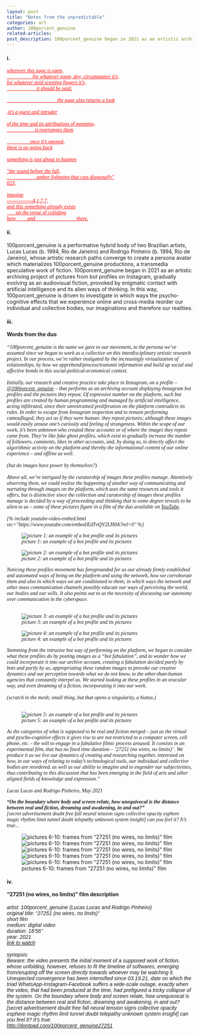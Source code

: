 ```yaml
---
layout: post
title: "Notes from the unpredictable"
categories: art
author: 100porcent_genuine
related-articles:
post_description: 100porcent_genuine began in 2021 as an artistic archiving project of pictures from bot profiles on Instagram, gradually evolving as an audiovisual fiction, provoked by enigmatic contact with artificial intelligence and its alien ways of thinking.
---
```

<style>
#partone{
	background-color:  inherit!important;
	color: red!important;
	padding: 0px!important;
	text-decoration: underline;
	font-family: "Spectral"!important;
	font-style: italic!important;
}

#partthree{
	font-family: "Times New Roman"!important;
	font-style:  italic!important;
}

#partthreelead{
	font-family: "EB Garamond"!important;
	font-style:  italic!important;
}

#partthreelead .lead{
	font-weight: bold;
}

#partfour {
	font-family: "Helvetica"!important;
	font-style:  italic!important;
}

</style>

<h4 id="i">i.</h4>

<pre id="partone">
wherever this page is open,
                    for whatever room, day, circumstance it’s,
for whatever avid scenting fingers it’s,
                       it should be said:

                                       the page also returns a look

,it’s a guest and intruder

of the time and its attributions of meaning,
                      it rearranges them

                  once it’s opened,
there is no going back

something is just about to happen

"the sound before the fall,
                       amber lightning that cuts diagonally"
023,

imagine
---------------4,1,7,7,
and this something already exists
       on the verge of colliding
here         and                                there.
</pre>

<h4 id="ii">ii.</h4>
100porcent_genuine is a performative hybrid body of two Brazilian artists, Lucas Lucas (b. 1994, Rio de Janeiro) and Rodrigo Pinheiro (b. 1994, Rio de Janeiro), whose artistic research paths converge to create a persona avatar which materializes 100porcent_genuine productions, a transmedia speculative work of fiction. 100porcent_genuine began in 2021 as an artistic archiving project of pictures from bot profiles on Instagram, gradually evolving as an audiovisual fiction, provoked by enigmatic contact with artificial intelligence and its alien ways of thinking. In this way, 100porcent_genuine is driven to investigate in which ways the psycho-cognitive effects that we experience online and cross-media reorder our individual and collective bodies, our imaginations and therefore our realities.

<h4 id="iii">iii.<br />
<br />
Words from the duo</h4>

<div id="partthree">
“100porcent_genuine is the name we gave to our movement, to the persona we’ve assumed since we begun to work as a collective on this interdisciplinary artistic research project. In our process, we’re rather instigated by the increasingly virtualization of relationships, by how we apprehend/process/transmit information and build up social and affective bonds in this social-political-economical context.<br />
<br />
Initially, our research and creative practice take place in Instagram, on a profile – <a href="https://www.instagram.com/100porcent_genuine/" target="_blank">@100porcent_genuine</a> – that performs as an archiving account displaying Instagram bot profiles and the pictures they repost. Of expressive number on the platform, such bot profiles are created by human programming and managed by artificial intelligence, acting infiltrated, since their unrestrained proliferation on the platform contradicts its rules. In order to escape from Instagram inspection and to remain performing camouflaged, they act as if they were human: they repost pictures; although these images would easily arouse one’s curiosity and feeling of strangeness. Within the scope of our work, it’s been unknown who created these accounts or of where the images they repost came from. They’re like fake ghost profiles, which exist to gradually increase the number of followers, comments, likes in other accounts, and, by doing so, to directly affect the algorithmic activity on the platform and thereby the informational content of our online experience – and offline as well.<br />
<br />
(but do images have power by themselves?)<br />
<br />
Above all, we’re intrigued by the curatorship of images these profiles manage. Attentively observing them, we could realise the happening of another way of communicating and narrating through images on the platform, which uses the same resources and tools it offers, but is distinctive since the collection and curatorship of images these profiles manage is decided by a way of proceeding and thinking that to some degree reveals to be alien to us – some of these pictures figure in a film of the duo available on <a href="https://www.youtube.com/watch?v=EdTvQV2LH0A&ab_channel=100porcent_genuine" target="_blank">YouTube</a>.<br />
<br />
{% include youtube-video-embed.html src="https://www.youtube.com/embed/EdTvQV2LH0A?rel=0" %}

<figure class="figure">
	<img src="/assets/post_media/2021-11-1-notes-from-the-unpredictable/picture_01.jpg" class="figure-img img-fluid rounded" alt="picture 1: an example of a bot profile and its pictures">
	<figcaption class="figure-caption">
		picture 1: an example of a bot profile and its pictures
	</figcaption>
</figure>

<figure class="figure">
	<img src="/assets/post_media/2021-11-1-notes-from-the-unpredictable/picture_02.jpg" class="figure-img img-fluid rounded" alt="picture 2: an example of a bot profile and its pictures">
	<figcaption class="figure-caption">
		picture 2: an example of a bot profile and its pictures
	</figcaption>
</figure>

Noticing these profiles movement has foregrounded for us our already firmly established and automated ways of being on the platform and using the network, how we corroborate them and also in which ways we are conditioned to them; in which ways the network and other mass communication channels possibly educate our ways of perceiving the world, our bodies and our wills. It also points out to us the necessity of discussing our autonomy over communication in the cyberspace.<br />
<br />
<figure class="figure">
	<img src="/assets/post_media/2021-11-1-notes-from-the-unpredictable/picture_03.jpg" class="figure-img img-fluid rounded" alt="picture 3: an example of a bot profile and its pictures">
	<figcaption class="figure-caption">
		picture 3: an example of a bot profile and its pictures
	</figcaption>
</figure>

<figure class="figure">
	<img src="/assets/post_media/2021-11-1-notes-from-the-unpredictable/picture_04.jpg" class="figure-img img-fluid rounded" alt="picture 4: an example of a bot profile and its pictures">
	<figcaption class="figure-caption">
		picture 4: an example of a bot profile and its pictures
	</figcaption>
</figure>

Stemming from the intrusive bot way of performing on the platform, we begun to consider what these profiles do by posting images as a “bot fabulation”, and to wonder how we could incorporate it into our archive account, creating a fabulation decided partly by bots and partly by us, appropriating these random images to provoke our creative dynamics and our perception towards what we do not know, to the other-than-human agencies that constantly interpel us. We started looking at these profiles in an oracular way, and even dreaming of a fiction, incorporating it into our work.<br />
<br />
(scratch in the mesh; small thing, but that opens a singularity, a hiatus.)<br />
<br />
<figure class="figure">
	<img src="/assets/post_media/2021-11-1-notes-from-the-unpredictable/picture_05.jpg" class="figure-img img-fluid rounded" alt="picture 5: an example of a bot profile and its pictures">
	<figcaption class="figure-caption">
		picture 5: an example of a bot profile and its pictures
	</figcaption>
</figure>

As the categories of what is supposed to be real and fiction merged – just as the virtual and pyscho-cognitive effects it gives rise to are not restricted to a computer screen, cell phone, etc. - the will to engage in a fabulative filmic process aroused. It consists in an experimental film, that has no fixed time duration – ‘27251 (no wires, no limits)’ . We produce it as we live our dynamics of creating and researching together, interested on how, in our ways of relating to today’s technological tools, our individual and collective bodies are reordered, as well as our ability to imagine and to engender our subjectivities, thus contributing to this discussion that has been emerging in the field of arts and other aligned fields of knowledge and expression.”<br />
<br />
Lucas Lucas and Rodrigo Pinheiro, May 2021
</div>
<div id="partthreelead" class="mt-5">
<span class="lead">“On the boundary where body and screen relate, how unequivocal is the distance between real and fiction, dreaming and awakening, in and out?”</span>
<br />
[secret advertisement doubt free fall neural tension signs collective opacity esphere magic rhythm limit tunnel doubt telepathy unknown system insight] can you feel it? It’s true...
</div>

<figure class="figure mt-5">
	<img src="/assets/post_media/2021-11-1-notes-from-the-unpredictable/picture_06.jpg" class="figure-img img-fluid rounded" alt="pictures 6-10: frames from “27251 (no wires, no limits)” film">
	<img src="/assets/post_media/2021-11-1-notes-from-the-unpredictable/picture_07.jpg" class="figure-img img-fluid rounded" alt="pictures 6-10: frames from “27251 (no wires, no limits)” film">
	<img src="/assets/post_media/2021-11-1-notes-from-the-unpredictable/picture_08.jpg" class="figure-img img-fluid rounded" alt="pictures 6-10: frames from “27251 (no wires, no limits)” film">
	<img src="/assets/post_media/2021-11-1-notes-from-the-unpredictable/picture_09.jpg" class="figure-img img-fluid rounded" alt="pictures 6-10: frames from “27251 (no wires, no limits)” film">
	<img src="/assets/post_media/2021-11-1-notes-from-the-unpredictable/picture_10.jpg" class="figure-img img-fluid rounded" alt="pictures 6-10: frames from “27251 (no wires, no limits)” film">
	<figcaption class="figure-caption">
		pictures 6-10: frames from “27251 (no wires, no limits)” film
	</figcaption>
</figure>

<h4 id="iv">iv.<br />
<br />
“27251 (no wires, no limits)” film description
</h4>
<div id="partfour">
artist: 100porcent_genuine (Lucas Lucas and Rodrigo Pinheiro)<br />
original title: “27251 (no wires, no limits)”<br />
short film<br />
medium: digital video<br />
duration: 18’56’’<br />
year: 2021<br />
<a href="https://www.youtube.com/watch?v=lSWIooRSAMc" target="_blank">link to watch</a><br />
<br />
synopsis:<br />
Beware: the video presents the initial moment of a supposed work of fiction, whose unfolding, however, refuses to fit the timeline of softwares, emerging from/erupting off the screen directly towards whoever may be watching it. Unexpected convergence has been intensified since 03.19.21, date on which the triad WhatsApp-Instagram-Facebook suffers a wide-scale outage, exactly when the video, that had been produced at the time, had prefigured a tricky collapse of the system. On the boundary where body and screen relate, how unequivocal is the distance between real and fiction, dreaming and awakening, in and out?<br />
[secret advertisement doubt free fall neural tension signs collective opacity esphere magic rhythm limit tunnel doubt telepathy unknown system insight] can you feel it? It’s true.<br />
<a href="http://dontpad.com/100porcent_genuine27251" target="_blank">http://dontpad.com/100porcent_genuine27251</a>
</div>
